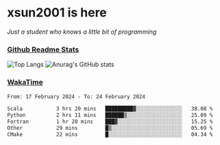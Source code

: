 # xsun2001 is here

*Just a student who knows a little bit of programming*

### [Github Readme Stats](https://github.com/anuraghazra/github-readme-stats)

![Top Langs](https://github-readme-stats.vercel.app/api/top-langs/?username=xsun2001&layout=compact&theme=radical) ![Anurag's GitHub stats](https://github-readme-stats.vercel.app/api?username=xsun2001&show_icons=true&theme=radical)

### [WakaTime](https://wakatime.com)

<!--START_SECTION:waka-->

```txt
From: 17 February 2024 - To: 24 February 2024

Scala           3 hrs 20 mins   █████████▓░░░░░░░░░░░░░░░   38.08 %
Python          2 hrs 11 mins   ██████▒░░░░░░░░░░░░░░░░░░   25.09 %
Fortran         1 hr 20 mins    ███▓░░░░░░░░░░░░░░░░░░░░░   15.25 %
Other           29 mins         █▒░░░░░░░░░░░░░░░░░░░░░░░   05.69 %
CMake           22 mins         █░░░░░░░░░░░░░░░░░░░░░░░░   04.34 %
```

<!--END_SECTION:waka-->
